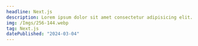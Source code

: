 ```yaml
---
headline: Next.js
description: Lorem ipsum dolor sit amet consectetur adipisicing elit.
img: /Imgs/256-144.webp
tag: Next.js
datePublished: "2024-03-04"
---
```

